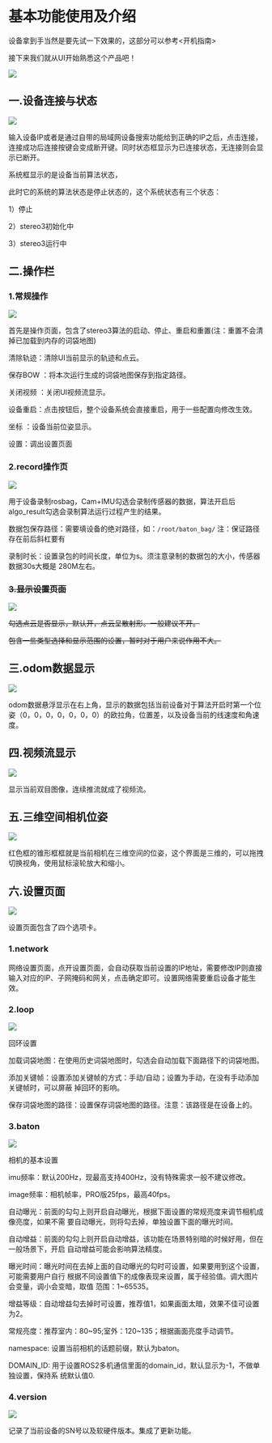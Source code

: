 # 基本功能使用及介绍

设备拿到手当然是要先试一下效果的，这部分可以参考<开机指南>

接下来我们就从UI开始熟悉这个产品吧！

![](image/image_Sj0o_oTBXg.png)

## 一.设备连接与状态

![](image/image_BgFO-lAYe5.png)

输入设备IP或者是通过自带的局域网设备搜索功能给到正确的IP之后，点击连接，连接成功后连接按键会变成断开键。同时状态框显示为已连接状态，无连接则会显示已断开。

系统框显示的是设备当前算法状态，

此时它的系统的算法状态是停止状态的，这个系统状态有三个状态：

&#x20;1）停止&#x20;

&#x20;2）stereo3初始化中

&#x20;3）stereo3运行中

## 二.操作栏

### 1.常规操作

![](image/image_wohRu81U_W.png)

首先是操作页面，包含了stereo3算法的启动、停止、重启和重置(注：重置不会清掉已加载到内存的词袋地图)

清除轨迹：清除UI当前显示的轨迹和点云。

保存BOW ：将本次运行生成的词袋地图保存到指定路径。

关闭视频 ：关闭UI视频流显示。

设备重启：点击按钮后，整个设备系统会直接重启，用于一些配置向修改生效。

坐标 ：设备当前位姿显示。

设置：调出设置页面

### 2.record操作页

![](image/image_kqpDCk34uz.png)

用于设备录制rosbag，Cam+IMU勾选会录制传感器的数据，算法开启后algo\_result勾选会录制算法运行过程产生的结果。

数据包保存路径：需要填设备的绝对路径，如：`/root/baton_bag/` 注：保证路径存在前后斜杠要有

录制时长：设置录包的时间长度，单位为s。须注意录制的数据包的大小，传感器数据30s大概是                      280M左右。

### ~~3.显示设置页面~~

![](image/image_kW6G9AZEP1.png)

~~勾选点云是否显示，默认开，点云呈散射形。一般建议不开。~~

~~包含一些类型选择和显示范围的设置，暂时对于用户来说作用不大。~~

## 三.odom数据显示

![](image/image_Lu690yiM_k.png)

odom数据悬浮显示在右上角，显示的数据包括当前设备对于算法开启时第一个位姿（0，0，0，0，0，0，0）的欧拉角，位置差，以及设备当前的线速度和角速度。

## 四.视频流显示

![](image/image_cIHTum-90g.png)

显示当前双目图像，连续推流就成了视频流。

## 五.三维空间相机位姿

![](image/image_JwGuTb5v25.png)

红色框的锥形框框就是当前相机在三维空间的位姿，这个界面是三维的，可以拖拽切换视角，使用鼠标滚轮放大和缩小。

## 六.设置页面

![](image/image_zxhYq68ale.png)

设置页面包含了四个选项卡。

### 1.network

网络设置页面，点开设置页面，会自动获取当前设置的IP地址，需要修改IP则直接输入对应的IP、子网掩码和网关，点击确定即可。设置网络需要重启设备才能生效。

### 2.loop

![](image/image_T6otefqyN0.png)

回环设置

加载词袋地图：在使用历史词袋地图时，勾选会自动加载下面路径下的词袋地图。

添加关键帧：设置添加关键帧的方式：手动/自动；设置为手动，在没有手动添加关键帧时，可以屏蔽                    掉回环的影响。&#x20;

保存词袋地图的路径：设置保存词袋地图的路径。注意：该路径是在设备上的。

### 3.baton

![](image/image_ehnyHshPqY.png)

相机的基本设置

imu频率：默认200Hz，现最高支持400Hz，没有特殊需求一般不建议修改。

image频率：相机帧率，PRO版25fps，最高40fps。

自动曝光：前面的勾勾上则开启自动曝光，根据下面设置的常规亮度来调节相机成像亮度，如果不需                  要自动曝光，则将勾去掉，单独设置下面的曝光时间。

自动增益：前面的勾勾上则开启自动增益，该功能在场景特别暗的时候好用，但在一般场景下，开启                      自动增益可能会影响算法精度。

曝光时间：曝光时间在去掉上面的自动曝光的勾时可设置，如果要用到这个设置，可能需要用户自行                      根据不同设置值下的成像表现来设置，属于经验值。调大图片 会变量，调小会变暗，取值                      范围：1\~65535。

增益等级：自动增益勾去掉时可设置，推荐值1，如果画面太暗，效果不佳可设置为2。

常规亮度：推荐室内：80\~95;室外：120\~135；根据画面亮度手动调节。

namespace: 设置当前相机的话题前缀，默认为baton。

DOMAIN\_ID: 用于设置ROS2多机通信里面的domain\_id，默认显示为-1，不做单独设置，保持系                       统默认值0.    &#x20;

### 4.version

![](image/image_8an2iCs0JI.png)

记录了当前设备的SN号以及软硬件版本。集成了更新功能。
